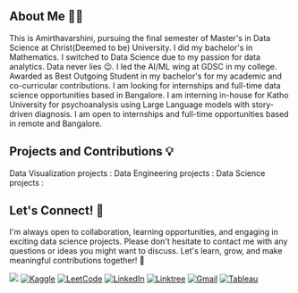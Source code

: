 ## About Me 👩‍💻 
This is Amirthavarshini, pursuing the final semester of Master's in Data Science at Christ(Deemed to be) University. I did my bachelor's in Mathematics. I switched to Data Science due to my passion for data analytics. Data never lies 😉. I led the AI/ML wing at GDSC in my college. Awarded as Best Outgoing Student in my bachelor's for my academic and co-curricular contributions. I am looking for internships and full-time data science opportunities based in Bangalore. I am interning in-house for Katho University for psychoanalysis using Large Language models with story-driven diagnosis. I am open to internships and full-time opportunities based in remote and Bangalore.

## Projects and Contributions 💡

Data Visualization projects : 
Data Engineering projects :
Data Science projects :


## Let's Connect! 🤝
I'm always open to collaboration, learning opportunities, and engaging in exciting data science projects. Please don't hesitate to contact me with any questions or ideas you might want to discuss. Let's learn, grow, and make meaningful contributions together! 🌟

![](https://komarev.com/ghpvc/?username=amirtha19&color=green) 
[![Kaggle](https://img.shields.io/badge/Kaggle-20BEFF?style=for-the-badge&logo=Kaggle&logoColor=white)](https://www.kaggle.com/amirtha1901) [![LeetCode](https://img.shields.io/badge/-LeetCode-FFA116?style=for-the-badge&logo=LeetCode&logoColor=black)](https://leetcode.com/amirtha1901/)
[![LinkedIn](https://img.shields.io/badge/LinkedIn-0077B5?style=for-the-badge&logo=linkedin&logoColor=white)](https://www.linkedin.com/in/amirthavarshiniv/) [![Linktree](https://img.shields.io/badge/linktree-39E09B?style=for-the-badge&logo=linktree&logoColor=white)](https://linktr.ee/amirtha1901) [![Gmail](https://img.shields.io/badge/Gmail-D14836?style=for-the-badge&logo=gmail&logoColor=white)](mailto:amirthavarshini1901@gmail.com) [![Tableau](https://img.shields.io/badge/Tableau-E97627?style=for-the-badge&logo=Tableau&logoColor=white)](https://public.tableau.com/app/profile/amirthavarshini3434/vizzes)



